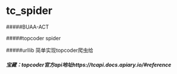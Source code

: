 # tc_spider

#####BUAA-ACT

#####topcoder spider

#####urllib 简单实现topcoder爬虫给

##### 宝藏：topcoder官方api地址https://tcapi.docs.apiary.io/#reference

